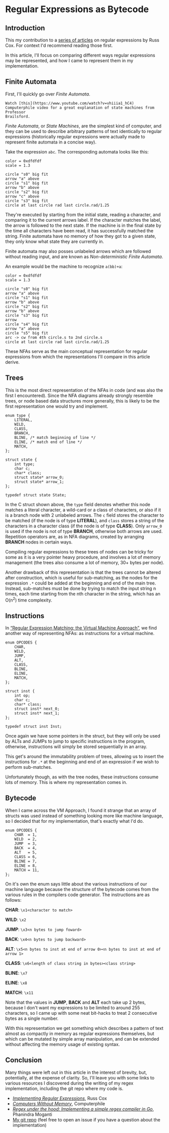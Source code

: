 # Regular Expressions as Bytecode

## Introduction

This my contribution to a [series of articles](https://swtch.com/~rsc/regexp/)
on regular expressions by Russ Cox. For context I'd recommend reading those
first.

In this article, I'll focus on comparing different ways regular expressions may be
represented, and how I came to represent them in my implementation.

## Finite Automata

First, I'll quickly go over _Finite Automata_.

```note
Watch [this](https://www.youtube.com/watch?v=vhiiia1_hC4)
Computerphile video for a great explanation of state machines from Professor
Brailsford.
```

_Finite Automata_, or _State Machines_, are the simplest kind of computer,
and they can be used to describe arbitrary patterns of text identically to
regular expressions (historically regular expressions were actually made to
represent finite automata in a concise way).

Take the expression `abc`. The corresponding automata looks like this:

```pikchr
color = 0xdfdfdf
scale = 1.3

circle "s0" big fit
arrow "a" above
circle "s1" big fit
arrow "b" above
circle "s2" big fit
arrow "c" above
circle "s3" big fit
circle at last circle rad last circle.rad/1.25
```

They're executed by starting from the initial state, reading a character, and
comparing it to the current arrows label. If the character matches the label,
the arrow is followed to the next state. If the machine is in the final state
by the time all characters have been read, it has successfully matched the
string. Finite automata have no memory of how they got to a given state, they only
know what state they are currently in.

Finite automata may also posses unlabeled arrows which are followed without
reading input, and are known as _Non-deterministic Finite Automata_.

An example would be the machine to recognize `a(bb)+a`:

```pikchr
color = 0xdfdfdf
scale = 1.3

circle "s0" big fit
arrow "a" above
circle "s1" big fit
arrow "b" above
circle "s2" big fit
arrow "b" above
circle "s3" big fit
arrow
circle "s4" big fit
arrow "a" above
circle "s5" big fit
arc -> cw from 4th circle.s to 2nd circle.s
circle at last circle rad last circle.rad/1.25
```

These NFAs serve as the main conceptual representation for regular expressions
from which the representations I'll compare in this article derive.

## Trees

This is the most direct representation of the NFAs in code (and was also the
first I encountered). Since the NFA diagrams already strongly resemble trees,
or node based data structures more generally, this is likely to be the first
representation one would try and implement.

```
enum type {
	LITERAL,
	WILD,
	CLASS,
	BRANCH,
	BLINE, /* match beginning of line */
	ELINE, /* match end of line */
	MATCH,
};

struct state {
	int type;
	char c;
	char* class;
	struct state* arrow_0;
	struct state* arrow_1;
};

typedef struct state State;
```

In the C struct shown above, the `type` field denotes whether this node matches
a literal character, a wild-card or a class of characters, or also if it is a
branch node with 2 unlabeled arrows. The `c` field stores the character to be
matched (if the node is of type __LITERAL__), and `class` stores a string of
the characters in a character class (if the node is of type __CLASS__). Only
`arrow_0` is used if the node is not of type __BRANCH__, otherwise both arrows
are used. Repetition operators are, as in NFA diagrams, created by arranging
__BRANCH__ nodes in certain ways.

Compiling regular expressions to these trees of nodes can be tricky for some as
it is a very pointer heavy procedure, and involves a lot of memory management
(the trees also consume a lot of memory, 30+ bytes per node).

Another drawback of this representation is that the trees cannot be altered
after construction, which is useful for sub-matching, as the nodes for the
expression `.*` could be added at the beginning and end of the main tree.
Instead, sub-matches must be done by trying to match the input string n times,
each time starting from the nth character in the string, which has an
O(n<sup>2</sup>) time complexity.

## Instructions

In
[&ldquo;Regular Expression Matching: the Virtual Machine Approach&rdquo;](https://swtch.com/~rsc/regexp/regexp2.html),
we find another way of representing NFAs: as instructions for a virtual machine.

```
enum OPCODES {
	CHAR,
	WILD,
	JUMP,
	ALT,
	CLASS,
	BLINE,
	ELINE,
	MATCH,
};

struct inst {
	int op;
	char c;
	char* class;
	struct inst* next_0;
	struct inst* next_1;
};

typedef struct inst Inst;
```

Once again we have some pointers in the struct, but they will only be used by
ALTs and JUMPs to jump to specific instructions in the program, otherwise,
instructions will simply be stored sequentially in an array.

This get's around the immutability problem of trees, allowing us to insert the
instructions for `.*` at the beginning and end of an expression if we wish to
perform sub-matches.

Unfortunately though, as with the tree nodes, these instructions consume lots
of memory. This is where my representation comes in.

## Bytecode

When I came across the VM Approach, I found it strange that an array of structs
was used instead of something looking more like machine language, so I decided
that for my implementation, that's exactly what I'd do.

```
enum OPCODES {
	CHAR  = 1,
	WILD  = 2,
	JUMP  = 3,
	BACK  = 4,
	ALT   = 5,
	CLASS = 6,
	BLINE = 7,
	ELINE = 8,
	MATCH = 11,
};
```

On it's own the enum says little about the various instructions of our machine
language because the structure of the bytecode comes from the various rules in
the compilers code generator. The instructions are as follows:

__CHAR__: `\x1<character to match>`

__WILD__: `\x2`

__JUMP__: `\x3<n bytes to jump foward>`

__BACK__: `\x4<n bytes to jump backward>`

__ALT__: `\x5<n bytes to inst at end of arrow 0><n bytes to inst at end of arrow 1>`

__CLASS__: `\x6<length of class string in bytes><class string>`

__BLINE__: `\x7`

__ELINE__: `\x8`

__MATCH__: `\x11`

Note that the values in __JUMP__, __BACK__ and __ALT__ each take up 2 bytes,
because I don't want my expressions to be limited to around 255 characters, so
I came up with some neat bit-hacks to treat 2 consecutive bytes as a single number.

With this representation we get something which describes a pattern of text
almost as compactly in memory as regular expressions themselves, but which can
be mutated by simple array manipulation, and can be extended without affecting
the memory usage of existing syntax.

## Conclusion

Many things were left out in this article in the interest of brevity, but, potentially,
at the expense of clarity. So, I'll leave you with some links to various resources
I discovered during the writing of my regex implementation, including the git repo
where my code is.

- [_Implementing Regular Expressions_](https://swtch.com/~rsc/regexp/), Russ Cox
- [_Computers Without Memory_](https://www.youtube.com/watch?v=vhiiia1_hC4), Computerphile
- [_Regex under the hood: Implementing a simple regex compiler in Go_](https://medium.com/@phanindramoganti/regex-under-the-hood-implementing-a-simple-regex-compiler-in-go-ef2af5c6079), Phanindra Moganti
- [My git repo](https://github.com/segf00lt/jgrep)
  (feel free to open an issue if you have a question about the implementation)
